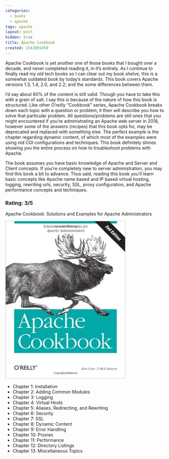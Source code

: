 ```yaml
---
categories:
  - books
  - apache
tags: apache
layout: post
hidden: true
title: Apache Cookbook
created: 1542001450
---
```


Apache Cookbook is yet another one of those books that I bought over a decade, and never completed reading it, in it’s entirely.  As I continue to finally read my old tech books so I can clear out my book shelve, this is a somewhat outdated book by today’s standards. This book covers Apache versions 1.3, 1.4, 2.0, and 2.2; and the some differences between them.

I’d say about 60% of the content is still valid. Though you have to take this with a grain of salt. I say this is because of the nature of how this book is structured. Like other O’reilly “Cookbook” series, Apache Cookbook breaks down each topic with a question or problem, it then will describe you how to solve that particular problem.  All questions/problems are still ones that you might encountered if you’re administrating an Apache web server in 2018, however some of the answers (recipes) that this book opts for, may be deprecated and replaced with something else. The perfect example is the chapter regarding dynamic content, of which most of the examples were using old CGI configurations and techniques. This book definitely shines showing you the entire process on how to troubleshoot problems with Apache.

The book assumes you have basic knowledge of Apache and Server and Client concepts. If you’re completely new to server administration, you may find this book a bit to advance. Thus said, reading this book you’ll learn basic concepts like Apache name based and IP based virtual hosting, logging, rewriting urls, security, SSL, proxy configuration, and Apache performance concepts and techniques.

### Rating: 3/5

Apache Cookbook: Solutions and Examples for Apache Administrators

<a href="https://www.amazon.com/Apache-Cookbook-Ken-Coar/dp/0596001916" target="_blank"><img src="/assets/books/apache-cookbook.jpg"></a>

* Chapter 1: Installation
* Chapter 2: Adding Common Modules
* Chapter 3: Logging
* Chapter 4: Virtual Hosts
* Chapter 5: Aliases, Redirecting, and Rewriting
* Chapter 6: Security
* Chapter 7: SSL
* Chapter 8: Dynamic Content
* Chapter 9: Error Handling
* Chapter 10: Proxies
* Chapter 11: Performance
* Chapter 12: Directory Listings
* Chapter 13: Miscellaneous Topics
